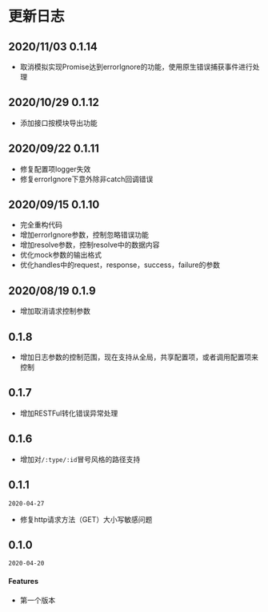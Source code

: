 # 更新日志


## 2020/11/03 0.1.14

- 取消模拟实现Promise达到errorIgnore的功能，使用原生错误捕获事件进行处理

## 2020/10/29 0.1.12

- 添加接口按模块导出功能

## 2020/09/22 0.1.11

- 修复配置项logger失效
- 修复errorIgnore下意外除非catch回调错误

## 2020/09/15 0.1.10

- 完全重构代码
- 增加errorIgnore参数，控制忽略错误功能
- 增加resolve参数，控制resolve中的数据内容
- 优化mock参数的输出格式
- 优化handles中的request，response，success，failure的参数


## 2020/08/19 0.1.9

- 增加取消请求控制参数

## 0.1.8

- 增加日志参数的控制范围，现在支持从全局，共享配置项，或者调用配置项来控制

## 0.1.7

- 增加RESTFul转化错误异常处理

## 0.1.6

- 增加对`/:type/:id`冒号风格的路径支持

## 0.1.1

`2020-04-27`

- 修复http请求方法（GET）大小写敏感问题



## 0.1.0

`2020-04-20`

#### Features

- 第一个版本